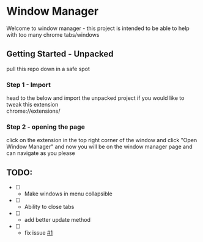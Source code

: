 # Window Manager
Welcome to window manager - 
this project is intended to be able to help with too many chrome tabs/windows 

## Getting Started - Unpacked
pull this repo down in a safe spot 

### Step 1 - Import
head to the below and import the unpacked project if you would like to tweak this extension </br>
chrome://extensions/

### Step 2 - opening the page
click on the extension in the top right corner of the window and click "Open Window Manager" and now you will be on the window manager page and can navigate as you please

## TODO:

- [ ] - Make windows in menu collapsible
- [ ] - Ability to close tabs 
- [ ] - add better update method
- [ ] - fix issue [#1](https://github.com/Coop25/Chrome-Window-Manager/issues/1)
